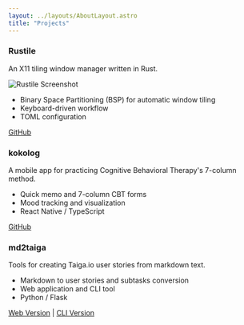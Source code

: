 ```yaml
---
layout: ../layouts/AboutLayout.astro
title: "Projects"
---
```


### Rustile

An X11 tiling window manager written in Rust.

![Rustile Screenshot](/rustile-screenshot.png)

- Binary Space Partitioning (BSP) for automatic window tiling
- Keyboard-driven workflow
- TOML configuration

[GitHub](https://github.com/d-matsui/rustile)

### kokolog

A mobile app for practicing Cognitive Behavioral Therapy's 7-column method.

- Quick memo and 7-column CBT forms
- Mood tracking and visualization
- React Native / TypeScript

[GitHub](https://github.com/d-matsui/kokolog)

### md2taiga

Tools for creating Taiga.io user stories from markdown text.

- Markdown to user stories and subtasks conversion
- Web application and CLI tool
- Python / Flask

[Web Version](https://github.com/d-matsui/md2taiga) | [CLI Version](https://github.com/d-matsui/md2taiga_cli)
